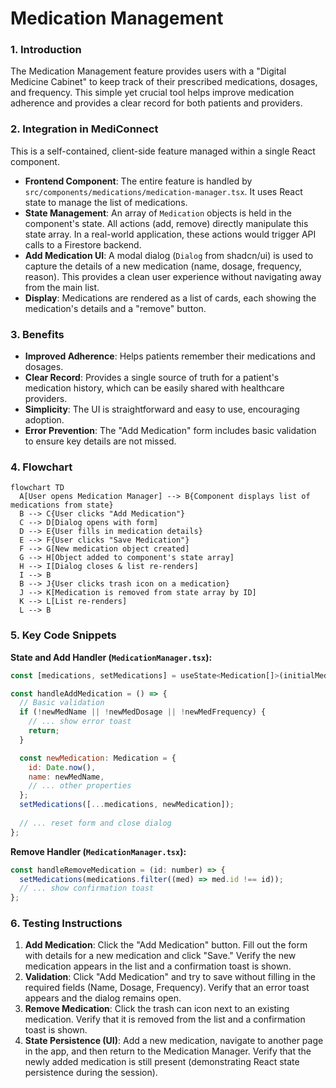 # Medication Management

### 1. Introduction
The Medication Management feature provides users with a "Digital Medicine Cabinet" to keep track of their prescribed medications, dosages, and frequency. This simple yet crucial tool helps improve medication adherence and provides a clear record for both patients and providers.

### 2. Integration in MediConnect
This is a self-contained, client-side feature managed within a single React component.

- **Frontend Component**: The entire feature is handled by `src/components/medications/medication-manager.tsx`. It uses React state to manage the list of medications.
- **State Management**: An array of `Medication` objects is held in the component's state. All actions (add, remove) directly manipulate this state array. In a real-world application, these actions would trigger API calls to a Firestore backend.
- **Add Medication UI**: A modal dialog (`Dialog` from shadcn/ui) is used to capture the details of a new medication (name, dosage, frequency, reason). This provides a clean user experience without navigating away from the main list.
- **Display**: Medications are rendered as a list of cards, each showing the medication's details and a "remove" button.

### 3. Benefits
- **Improved Adherence**: Helps patients remember their medications and dosages.
- **Clear Record**: Provides a single source of truth for a patient's medication history, which can be easily shared with healthcare providers.
- **Simplicity**: The UI is straightforward and easy to use, encouraging adoption.
- **Error Prevention**: The "Add Medication" form includes basic validation to ensure key details are not missed.

### 4. Flowchart
```mermaid
flowchart TD
  A[User opens Medication Manager] --> B{Component displays list of medications from state}
  B --> C{User clicks "Add Medication"}
  C --> D[Dialog opens with form]
  D --> E{User fills in medication details}
  E --> F{User clicks "Save Medication"}
  F --> G[New medication object created]
  G --> H[Object added to component's state array]
  H --> I[Dialog closes & list re-renders]
  I --> B
  B --> J{User clicks trash icon on a medication}
  J --> K[Medication is removed from state array by ID]
  K --> L[List re-renders]
  L --> B
```

### 5. Key Code Snippets
**State and Add Handler (`MedicationManager.tsx`):**
```javascript
const [medications, setMedications] = useState<Medication[]>(initialMedications);

const handleAddMedication = () => {
  // Basic validation
  if (!newMedName || !newMedDosage || !newMedFrequency) {
    // ... show error toast
    return;
  }

  const newMedication: Medication = {
    id: Date.now(),
    name: newMedName,
    // ... other properties
  };
  setMedications([...medications, newMedication]);
  
  // ... reset form and close dialog
};
```

**Remove Handler (`MedicationManager.tsx`):**
```javascript
const handleRemoveMedication = (id: number) => {
  setMedications(medications.filter((med) => med.id !== id));
  // ... show confirmation toast
};
```

### 6. Testing Instructions
1.  **Add Medication**: Click the "Add Medication" button. Fill out the form with details for a new medication and click "Save." Verify the new medication appears in the list and a confirmation toast is shown.
2.  **Validation**: Click "Add Medication" and try to save without filling in the required fields (Name, Dosage, Frequency). Verify that an error toast appears and the dialog remains open.
3.  **Remove Medication**: Click the trash can icon next to an existing medication. Verify that it is removed from the list and a confirmation toast is shown.
4.  **State Persistence (UI)**: Add a new medication, navigate to another page in the app, and then return to the Medication Manager. Verify that the newly added medication is still present (demonstrating React state persistence during the session).
